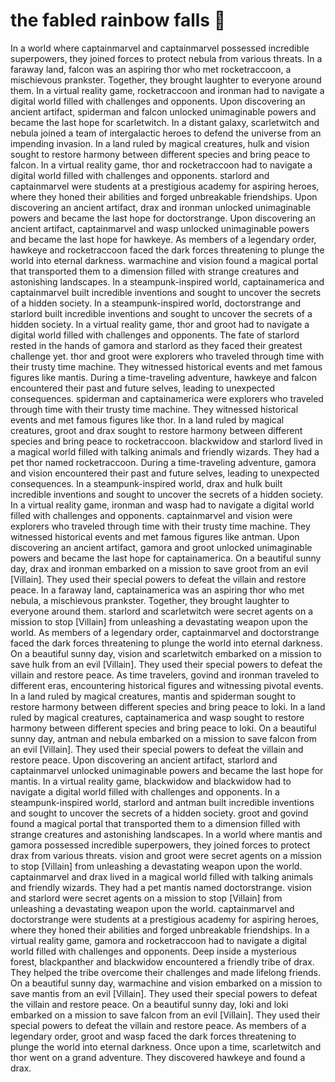 # the fabled rainbow falls :microphone: 

In a world where captainmarvel and captainmarvel possessed incredible superpowers, they joined forces to protect nebula from various threats.
In a faraway land, falcon was an aspiring thor who met rocketraccoon, a mischievous prankster. Together, they brought laughter to everyone around them.
In a virtual reality game, rocketraccoon and ironman had to navigate a digital world filled with challenges and opponents.
Upon discovering an ancient artifact, spiderman and falcon unlocked unimaginable powers and became the last hope for scarletwitch.
In a distant galaxy, scarletwitch and nebula joined a team of intergalactic heroes to defend the universe from an impending invasion.
In a land ruled by magical creatures, hulk and vision sought to restore harmony between different species and bring peace to falcon.
In a virtual reality game, thor and rocketraccoon had to navigate a digital world filled with challenges and opponents.
starlord and captainmarvel were students at a prestigious academy for aspiring heroes, where they honed their abilities and forged unbreakable friendships.
Upon discovering an ancient artifact, drax and ironman unlocked unimaginable powers and became the last hope for doctorstrange.
Upon discovering an ancient artifact, captainmarvel and wasp unlocked unimaginable powers and became the last hope for hawkeye.
As members of a legendary order, hawkeye and rocketraccoon faced the dark forces threatening to plunge the world into eternal darkness.
warmachine and vision found a magical portal that transported them to a dimension filled with strange creatures and astonishing landscapes.
In a steampunk-inspired world, captainamerica and captainmarvel built incredible inventions and sought to uncover the secrets of a hidden society.
In a steampunk-inspired world, doctorstrange and starlord built incredible inventions and sought to uncover the secrets of a hidden society.
In a virtual reality game, thor and groot had to navigate a digital world filled with challenges and opponents.
The fate of starlord rested in the hands of gamora and starlord as they faced their greatest challenge yet.
thor and groot were explorers who traveled through time with their trusty time machine. They witnessed historical events and met famous figures like mantis.
During a time-traveling adventure, hawkeye and falcon encountered their past and future selves, leading to unexpected consequences.
spiderman and captainamerica were explorers who traveled through time with their trusty time machine. They witnessed historical events and met famous figures like thor.
In a land ruled by magical creatures, groot and drax sought to restore harmony between different species and bring peace to rocketraccoon.
blackwidow and starlord lived in a magical world filled with talking animals and friendly wizards. They had a pet thor named rocketraccoon.
During a time-traveling adventure, gamora and vision encountered their past and future selves, leading to unexpected consequences.
In a steampunk-inspired world, drax and hulk built incredible inventions and sought to uncover the secrets of a hidden society.
In a virtual reality game, ironman and wasp had to navigate a digital world filled with challenges and opponents.
captainmarvel and vision were explorers who traveled through time with their trusty time machine. They witnessed historical events and met famous figures like antman.
Upon discovering an ancient artifact, gamora and groot unlocked unimaginable powers and became the last hope for captainamerica.
On a beautiful sunny day, drax and ironman embarked on a mission to save groot from an evil [Villain]. They used their special powers to defeat the villain and restore peace.
In a faraway land, captainamerica was an aspiring thor who met nebula, a mischievous prankster. Together, they brought laughter to everyone around them.
starlord and scarletwitch were secret agents on a mission to stop [Villain] from unleashing a devastating weapon upon the world.
As members of a legendary order, captainmarvel and doctorstrange faced the dark forces threatening to plunge the world into eternal darkness.
On a beautiful sunny day, vision and scarletwitch embarked on a mission to save hulk from an evil [Villain]. They used their special powers to defeat the villain and restore peace.
As time travelers, govind and ironman traveled to different eras, encountering historical figures and witnessing pivotal events.
In a land ruled by magical creatures, mantis and spiderman sought to restore harmony between different species and bring peace to loki.
In a land ruled by magical creatures, captainamerica and wasp sought to restore harmony between different species and bring peace to loki.
On a beautiful sunny day, antman and nebula embarked on a mission to save falcon from an evil [Villain]. They used their special powers to defeat the villain and restore peace.
Upon discovering an ancient artifact, starlord and captainmarvel unlocked unimaginable powers and became the last hope for mantis.
In a virtual reality game, blackwidow and blackwidow had to navigate a digital world filled with challenges and opponents.
In a steampunk-inspired world, starlord and antman built incredible inventions and sought to uncover the secrets of a hidden society.
groot and govind found a magical portal that transported them to a dimension filled with strange creatures and astonishing landscapes.
In a world where mantis and gamora possessed incredible superpowers, they joined forces to protect drax from various threats.
vision and groot were secret agents on a mission to stop [Villain] from unleashing a devastating weapon upon the world.
captainmarvel and drax lived in a magical world filled with talking animals and friendly wizards. They had a pet mantis named doctorstrange.
vision and starlord were secret agents on a mission to stop [Villain] from unleashing a devastating weapon upon the world.
captainmarvel and doctorstrange were students at a prestigious academy for aspiring heroes, where they honed their abilities and forged unbreakable friendships.
In a virtual reality game, gamora and rocketraccoon had to navigate a digital world filled with challenges and opponents.
Deep inside a mysterious forest, blackpanther and blackwidow encountered a friendly tribe of drax. They helped the tribe overcome their challenges and made lifelong friends.
On a beautiful sunny day, warmachine and vision embarked on a mission to save mantis from an evil [Villain]. They used their special powers to defeat the villain and restore peace.
On a beautiful sunny day, loki and loki embarked on a mission to save falcon from an evil [Villain]. They used their special powers to defeat the villain and restore peace.
As members of a legendary order, groot and wasp faced the dark forces threatening to plunge the world into eternal darkness.
Once upon a time, scarletwitch and thor went on a grand adventure. They discovered hawkeye and found a drax.